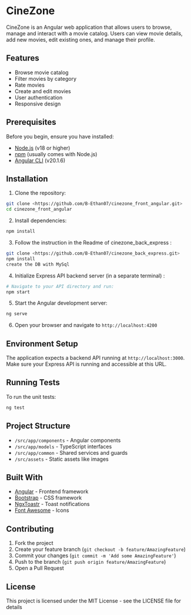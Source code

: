 # CineZone

CineZone is an Angular web application that allows users to browse, manage and interact with a movie catalog. Users can view movie details, add new movies, edit existing ones, and manage their profile.

## Features

- Browse movie catalog
- Filter movies by category
- Rate movies
- Create and edit movies
- User authentication
- Responsive design

## Prerequisites

Before you begin, ensure you have installed:
- [Node.js](https://nodejs.org/) (v18 or higher)
- [npm](https://www.npmjs.com/) (usually comes with Node.js)
- [Angular CLI](https://angular.dev/) (v20.1.6)

## Installation

1. Clone the repository:
```bash
git clone <https://github.com/B-Ethan07/cinezone_front_angular.git>
cd cinezone_front_angular
```

2. Install dependencies:
```bash
npm install
```

3. Follow the instruction in the Readme of cinezone_back_express :

```bash
git clone <https://github.com/B-Ethan07/cinezone_back_express.git>
npm install 
create the DB with MySql
```
4. Initialize Express API backend server (in a separate terminal) :
```bash
# Navigate to your API directory and run:
npm start
```
5. Start the Angular development server:
```bash
ng serve
```

6. Open your browser and navigate to `http://localhost:4200`

## Environment Setup

The application expects a backend API running at `http://localhost:3000`. Make sure your Express API is running and accessible at this URL.

## Running Tests

To run the unit tests:
```bash
ng test
```

## Project Structure

- `/src/app/components` - Angular components
- `/src/app/models` - TypeScript interfaces
- `/src/app/common` - Shared services and guards
- `/src/assets` - Static assets like images

## Built With

- [Angular](https://angular.dev/) - Frontend framework
- [Bootstrap](https://getbootstrap.com/) - CSS framework
- [NgxToastr](https://www.npmjs.com/package/ngx-toastr) - Toast notifications
- [Font Awesome](https://fontawesome.com/) - Icons

## Contributing

1. Fork the project
2. Create your feature branch (`git checkout -b feature/AmazingFeature`)
3. Commit your changes (`git commit -m 'Add some AmazingFeature'`)
4. Push to the branch (`git push origin feature/AmazingFeature`)
5. Open a Pull Request

## License

This project is licensed under the MIT License - see the LICENSE file for details

